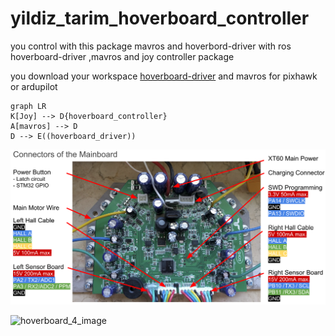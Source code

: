 # yildiz_tarim_hoverboard_controller
you control with this package mavros and hoverbord-driver with ros hoverboard-driver ,mavros and joy controller package 

you download your workspace [hoverboard-driver](https://github.com/alex-makarov/hoverboard-driver) and mavros for pixhawk or ardupilot

```mermaid
graph LR
K[Joy] --> D{hoverboard_controller}
A[mavros] --> D
D --> E((hoverboard_driver))
```


![hoverboard_image](https://raw.githubusercontent.com/NiklasFauth/hoverboard-firmware-hack/master/pinout.png)


![hoverboard_4_image](https://beta.ivc.no/wiki/images/thumb/2/2d/Bobby_car_hoverboard_upgrade_overview.png/600px-Bobby_car_hoverboard_upgrade_overview.png)
